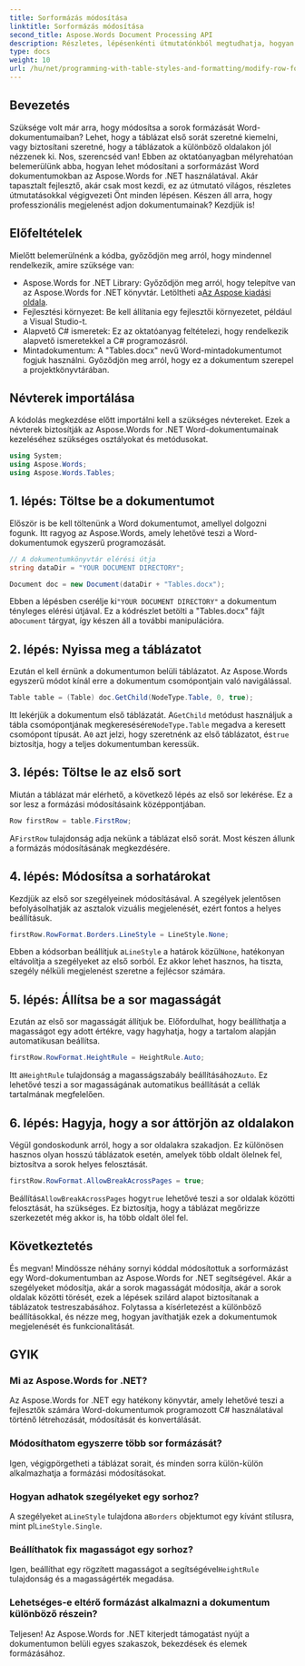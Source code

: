 ```yaml
---
title: Sorformázás módosítása
linktitle: Sorformázás módosítása
second_title: Aspose.Words Document Processing API
description: Részletes, lépésenkénti útmutatónkból megtudhatja, hogyan módosíthatja a sorformázást Word dokumentumokban az Aspose.Words for .NET használatával. Tökéletes minden szintű fejlesztő számára.
type: docs
weight: 10
url: /hu/net/programming-with-table-styles-and-formatting/modify-row-formatting/
---
```

## Bevezetés

Szüksége volt már arra, hogy módosítsa a sorok formázását Word-dokumentumaiban? Lehet, hogy a táblázat első sorát szeretné kiemelni, vagy biztosítani szeretné, hogy a táblázatok a különböző oldalakon jól nézzenek ki. Nos, szerencséd van! Ebben az oktatóanyagban mélyrehatóan belemerülünk abba, hogyan lehet módosítani a sorformázást Word dokumentumokban az Aspose.Words for .NET használatával. Akár tapasztalt fejlesztő, akár csak most kezdi, ez az útmutató világos, részletes útmutatásokkal végigvezeti Önt minden lépésen. Készen áll arra, hogy professzionális megjelenést adjon dokumentumainak? Kezdjük is!

## Előfeltételek

Mielőtt belemerülnénk a kódba, győződjön meg arról, hogy mindennel rendelkezik, amire szüksége van:

- Aspose.Words for .NET Library: Győződjön meg arról, hogy telepítve van az Aspose.Words for .NET könyvtár. Letöltheti a[Az Aspose kiadási oldala](https://releases.aspose.com/words/net/).
- Fejlesztési környezet: Be kell állítania egy fejlesztői környezetet, például a Visual Studio-t.
- Alapvető C# ismeretek: Ez az oktatóanyag feltételezi, hogy rendelkezik alapvető ismeretekkel a C# programozásról.
- Mintadokumentum: A "Tables.docx" nevű Word-mintadokumentumot fogjuk használni. Győződjön meg arról, hogy ez a dokumentum szerepel a projektkönyvtárában.

## Névterek importálása

A kódolás megkezdése előtt importálni kell a szükséges névtereket. Ezek a névterek biztosítják az Aspose.Words for .NET Word-dokumentumainak kezeléséhez szükséges osztályokat és metódusokat.

```csharp
using System;
using Aspose.Words;
using Aspose.Words.Tables;
```

## 1. lépés: Töltse be a dokumentumot

Először is be kell töltenünk a Word dokumentumot, amellyel dolgozni fogunk. Itt ragyog az Aspose.Words, amely lehetővé teszi a Word-dokumentumok egyszerű programozását.

```csharp
// A dokumentumkönyvtár elérési útja
string dataDir = "YOUR DOCUMENT DIRECTORY";

Document doc = new Document(dataDir + "Tables.docx");
```

 Ebben a lépésben cserélje ki`"YOUR DOCUMENT DIRECTORY"` a dokumentum tényleges elérési útjával. Ez a kódrészlet betölti a "Tables.docx" fájlt a`Document` tárgyat, így készen áll a további manipulációra.

## 2. lépés: Nyissa meg a táblázatot

Ezután el kell érnünk a dokumentumon belüli táblázatot. Az Aspose.Words egyszerű módot kínál erre a dokumentum csomópontjain való navigálással.

```csharp
Table table = (Table) doc.GetChild(NodeType.Table, 0, true);
```

Itt lekérjük a dokumentum első táblázatát. A`GetChild` metódust használjuk a tábla csomópontjának megkeresésére`NodeType.Table` megadva a keresett csomópont típusát. A`0` azt jelzi, hogy szeretnénk az első táblázatot, és`true` biztosítja, hogy a teljes dokumentumban keressük.

## 3. lépés: Töltse le az első sort

Miután a táblázat már elérhető, a következő lépés az első sor lekérése. Ez a sor lesz a formázási módosításaink középpontjában.

```csharp
Row firstRow = table.FirstRow;
```

A`FirstRow` tulajdonság adja nekünk a táblázat első sorát. Most készen állunk a formázás módosításának megkezdésére.

## 4. lépés: Módosítsa a sorhatárokat

Kezdjük az első sor szegélyeinek módosításával. A szegélyek jelentősen befolyásolhatják az asztalok vizuális megjelenését, ezért fontos a helyes beállításuk.

```csharp
firstRow.RowFormat.Borders.LineStyle = LineStyle.None;
```

 Ebben a kódsorban beállítjuk a`LineStyle` a határok közül`None`, hatékonyan eltávolítja a szegélyeket az első sorból. Ez akkor lehet hasznos, ha tiszta, szegély nélküli megjelenést szeretne a fejlécsor számára.

## 5. lépés: Állítsa be a sor magasságát

Ezután az első sor magasságát állítjuk be. Előfordulhat, hogy beállíthatja a magasságot egy adott értékre, vagy hagyhatja, hogy a tartalom alapján automatikusan beállítsa.

```csharp
firstRow.RowFormat.HeightRule = HeightRule.Auto;
```

 Itt a`HeightRule` tulajdonság a magasságszabály beállításához`Auto`. Ez lehetővé teszi a sor magasságának automatikus beállítását a cellák tartalmának megfelelően.

## 6. lépés: Hagyja, hogy a sor áttörjön az oldalakon

Végül gondoskodunk arról, hogy a sor oldalakra szakadjon. Ez különösen hasznos olyan hosszú táblázatok esetén, amelyek több oldalt ölelnek fel, biztosítva a sorok helyes felosztását.

```csharp
firstRow.RowFormat.AllowBreakAcrossPages = true;
```

 Beállítás`AllowBreakAcrossPages` hogy`true` lehetővé teszi a sor oldalak közötti felosztását, ha szükséges. Ez biztosítja, hogy a táblázat megőrizze szerkezetét még akkor is, ha több oldalt ölel fel.

## Következtetés

És megvan! Mindössze néhány sornyi kóddal módosítottuk a sorformázást egy Word-dokumentumban az Aspose.Words for .NET segítségével. Akár a szegélyeket módosítja, akár a sorok magasságát módosítja, akár a sorok oldalak közötti törését, ezek a lépések szilárd alapot biztosítanak a táblázatok testreszabásához. Folytassa a kísérletezést a különböző beállításokkal, és nézze meg, hogyan javíthatják ezek a dokumentumok megjelenését és funkcionalitását.

## GYIK

### Mi az Aspose.Words for .NET?
Az Aspose.Words for .NET egy hatékony könyvtár, amely lehetővé teszi a fejlesztők számára Word-dokumentumok programozott C# használatával történő létrehozását, módosítását és konvertálását.

### Módosíthatom egyszerre több sor formázását?
Igen, végigpörgetheti a táblázat sorait, és minden sorra külön-külön alkalmazhatja a formázási módosításokat.

### Hogyan adhatok szegélyeket egy sorhoz?
 A szegélyeket a`LineStyle` tulajdona a`Borders` objektumot egy kívánt stílusra, mint pl`LineStyle.Single`.

### Beállíthatok fix magasságot egy sorhoz?
 Igen, beállíthat egy rögzített magasságot a segítségével`HeightRule` tulajdonság és a magasságérték megadása.

### Lehetséges-e eltérő formázást alkalmazni a dokumentum különböző részein?
Teljesen! Az Aspose.Words for .NET kiterjedt támogatást nyújt a dokumentumon belüli egyes szakaszok, bekezdések és elemek formázásához.